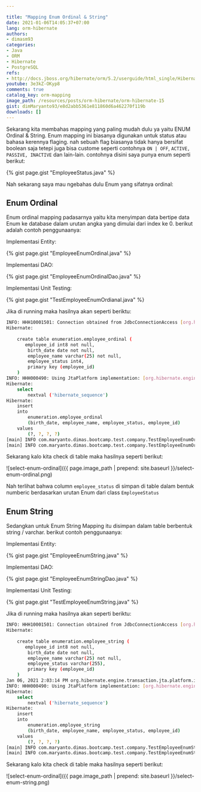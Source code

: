 ```yaml
---

title: "Mapping Enum Ordinal & String"
date: 2021-01-06T14:05:37+07:00
lang: orm-hibernate
authors:
- dimasm93
categories:
- Java
- ORM
- Hibernate
- PostgreSQL
refs: 
- http://docs.jboss.org/hibernate/orm/5.2/userguide/html_single/Hibernate_User_Guide.html
youtube: 3e3kZ-OKyp8
comments: true
catalog_key: orm-mapping
image_path: /resources/posts/orm-hibernate/orm-hibernate-15
gist: dimMaryanto93/e8d2abb5361e811860d6a462270f119b
downloads: []
---
```


Sekarang kita membahas mapping yang paling mudah dulu ya yaitu ENUM Ordinal & String. Enum mapping ini biasanya digunakan untuk status atau bahasa kerennya flaging. nah sebuah flag biasanya tidak hanya bersifat boolean saja tetepi juga bisa custome seperti contohnya `ON | OFF`, `ACTIVE, PASSIVE, INACTIVE` dan lain-lain. contohnya disini saya punya enum seperti berikut:

{% gist page.gist "EmployeeStatus.java" %}

Nah sekarang saya mau ngebahas dulu Enum yang sifatnya ordinal:

<!--more-->

## Enum Ordinal

Enum ordinal mapping padasarnya yaitu kita menyimpan data bertipe data Enum ke database dalam urutan angka yang dimulai dari index ke 0. berikut adalah contoh penggunaanya:

Implementasi Entity:

{% gist page.gist "EmployeeEnumOrdinal.java" %}

Implementasi DAO: 

{% gist page.gist "EmployeeEnumOrdinalDao.java" %}

Implementasi Unit Testing:

{% gist page.gist "TestEmployeeEnumOrdianal.java" %}

Jika di running maka hasilnya akan seperti beriktu:

```bash
INFO: HHH10001501: Connection obtained from JdbcConnectionAccess [org.hibernate.engine.jdbc.env.internal.JdbcEnvironmentInitiator$ConnectionProviderJdbcConnectionAccess@1dad01fe] for (non-JTA) DDL execution was not in auto-commit mode; the Connection 'local transaction' will be committed and the Connection will be set into auto-commit mode.
Hibernate: 
    
    create table enumeration.employee_ordinal (
       employee_id int8 not null,
        birth_date date not null,
        employee_name varchar(25) not null,
        employee_status int4,
        primary key (employee_id)
    )
INFO: HHH000490: Using JtaPlatform implementation: [org.hibernate.engine.transaction.jta.platform.internal.NoJtaPlatform]
Hibernate: 
    select
        nextval ('hibernate_sequence')
Hibernate: 
    insert 
    into
        enumeration.employee_ordinal
        (birth_date, employee_name, employee_status, employee_id) 
    values
        (?, ?, ?, ?)
[main] INFO com.maryanto.dimas.bootcamp.test.company.TestEmployeeEnumOrdianal - employee: EmployeeEnumOrdinal(id=4, name=Dimas Maryanto, birthDate=1993-03-01, status=LEAVE)
[main] INFO com.maryanto.dimas.bootcamp.test.company.TestEmployeeEnumOrdianal - destroy hibernate session!
```

Sekarang kalo kita check di table maka hasilnya seperti berikut:

![select-enum-ordinal]({{ page.image_path | prepend: site.baseurl }}/select-enum-ordinal.png)

Nah terlihat bahwa column `employee_status` di simpan di table dalam bentuk numberic berdasarkan urutan Enum dari class `EmployeeStatus`

## Enum String

Sedangkan untuk Enum String Mapping itu disimpan dalam table berbentuk string / varchar. berikut contoh penggunaanya:

Implementasi Entity:

{% gist page.gist "EmployeeEnumString.java" %}

Implementasi DAO:

{% gist page.gist "EmployeeEnumStringDao.java" %}

Implementasi Unit Testing:

{% gist page.gist "TestEmployeeEnumString.java" %}

Jika di running maka hasilnya akan seperti beriktu:

```bash
INFO: HHH10001501: Connection obtained from JdbcConnectionAccess [org.hibernate.engine.jdbc.env.internal.JdbcEnvironmentInitiator$ConnectionProviderJdbcConnectionAccess@3e3cd6fe] for (non-JTA) DDL execution was not in auto-commit mode; the Connection 'local transaction' will be committed and the Connection will be set into auto-commit mode.
Hibernate: 
    
    create table enumeration.employee_string (
       employee_id int8 not null,
        birth_date date not null,
        employee_name varchar(25) not null,
        employee_status varchar(255),
        primary key (employee_id)
    )
Jan 06, 2021 2:03:14 PM org.hibernate.engine.transaction.jta.platform.internal.JtaPlatformInitiator initiateService
INFO: HHH000490: Using JtaPlatform implementation: [org.hibernate.engine.transaction.jta.platform.internal.NoJtaPlatform]
Hibernate: 
    select
        nextval ('hibernate_sequence')
Hibernate: 
    insert 
    into
        enumeration.employee_string
        (birth_date, employee_name, employee_status, employee_id) 
    values
        (?, ?, ?, ?)
[main] INFO com.maryanto.dimas.bootcamp.test.company.TestEmployeeEnumString - employee: EmployeeEnumString(id=5, name=Dimas Maryanto, birthDate=1993-03-01, status=LEAVE)
[main] INFO com.maryanto.dimas.bootcamp.test.company.TestEmployeeEnumString - destroy hibernate session!
```

Sekarang kalo kita check di table maka hasilnya seperti berikut:

![select-enum-ordinal]({{ page.image_path | prepend: site.baseurl }}/select-enum-string.png)